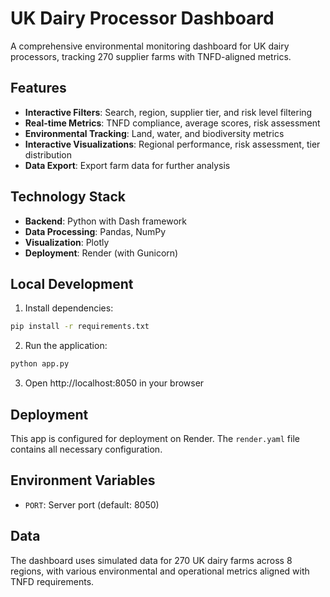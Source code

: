 # UK Dairy Processor Dashboard

A comprehensive environmental monitoring dashboard for UK dairy processors, tracking 270 supplier farms with TNFD-aligned metrics.

## Features

- **Interactive Filters**: Search, region, supplier tier, and risk level filtering
- **Real-time Metrics**: TNFD compliance, average scores, risk assessment
- **Environmental Tracking**: Land, water, and biodiversity metrics
- **Interactive Visualizations**: Regional performance, risk assessment, tier distribution
- **Data Export**: Export farm data for further analysis

## Technology Stack

- **Backend**: Python with Dash framework
- **Data Processing**: Pandas, NumPy
- **Visualization**: Plotly
- **Deployment**: Render (with Gunicorn)

## Local Development

1. Install dependencies:
```bash
pip install -r requirements.txt
```

2. Run the application:
```bash
python app.py
```

3. Open http://localhost:8050 in your browser

## Deployment

This app is configured for deployment on Render. The `render.yaml` file contains all necessary configuration.

## Environment Variables

- `PORT`: Server port (default: 8050)

## Data

The dashboard uses simulated data for 270 UK dairy farms across 8 regions, with various environmental and operational metrics aligned with TNFD requirements.
